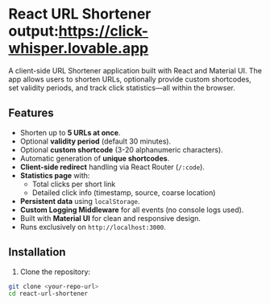 # React URL Shortener  output:https://click-whisper.lovable.app

A client-side URL Shortener application built with React and Material UI. The app allows users to shorten URLs, optionally provide custom shortcodes, set validity periods, and track click statistics—all within the browser.

## Features

- Shorten up to **5 URLs at once**.
- Optional **validity period** (default 30 minutes).
- Optional **custom shortcode** (3-20 alphanumeric characters).
- Automatic generation of **unique shortcodes**.
- **Client-side redirect** handling via React Router (`/:code`).
- **Statistics page** with:
  - Total clicks per short link
  - Detailed click info (timestamp, source, coarse location)
- **Persistent data** using `localStorage`.
- **Custom Logging Middleware** for all events (no console logs used).
- Built with **Material UI** for clean and responsive design.
- Runs exclusively on `http://localhost:3000`.

## Installation

1. Clone the repository:

```bash
git clone <your-repo-url>
cd react-url-shortener
